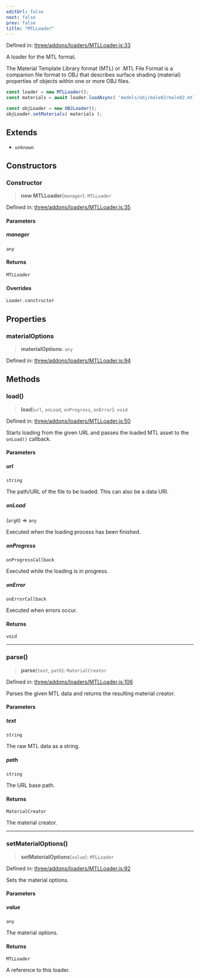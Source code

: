 ```yaml
---
editUrl: false
next: false
prev: false
title: "MTLLoader"
---
```


Defined in: [three/addons/loaders/MTLLoader.js:33](https://github.com/DefinitelyMaybe/three-i18n/blob/fa57b79433d1c349ffb23a78727299c8d4190136/three/addons/loaders/MTLLoader.js#L33)

A loader for the MTL format.

The Material Template Library format (MTL) or .MTL File Format is a companion file format
to OBJ that describes surface shading (material) properties of objects within one or more
OBJ files.

```js
const loader = new MTLLoader();
const materials = await loader.loadAsync( 'models/obj/male02/male02.mtl' );

const objLoader = new OBJLoader();
objLoader.setMaterials( materials );
```

## Extends

- `unknown`

## Constructors

### Constructor

> **new MTLLoader**(`manager`): `MTLLoader`

Defined in: [three/addons/loaders/MTLLoader.js:35](https://github.com/DefinitelyMaybe/three-i18n/blob/fa57b79433d1c349ffb23a78727299c8d4190136/three/addons/loaders/MTLLoader.js#L35)

#### Parameters

##### manager

`any`

#### Returns

`MTLLoader`

#### Overrides

`Loader.constructor`

## Properties

### materialOptions

> **materialOptions**: `any`

Defined in: [three/addons/loaders/MTLLoader.js:94](https://github.com/DefinitelyMaybe/three-i18n/blob/fa57b79433d1c349ffb23a78727299c8d4190136/three/addons/loaders/MTLLoader.js#L94)

## Methods

### load()

> **load**(`url`, `onLoad`, `onProgress`, `onError`): `void`

Defined in: [three/addons/loaders/MTLLoader.js:50](https://github.com/DefinitelyMaybe/three-i18n/blob/fa57b79433d1c349ffb23a78727299c8d4190136/three/addons/loaders/MTLLoader.js#L50)

Starts loading from the given URL and passes the loaded MTL asset
to the `onLoad()` callback.

#### Parameters

##### url

`string`

The path/URL of the file to be loaded. This can also be a data URI.

##### onLoad

(`arg0`) => `any`

Executed when the loading process has been finished.

##### onProgress

`onProgressCallback`

Executed while the loading is in progress.

##### onError

`onErrorCallback`

Executed when errors occur.

#### Returns

`void`

***

### parse()

> **parse**(`text`, `path`): `MaterialCreator`

Defined in: [three/addons/loaders/MTLLoader.js:106](https://github.com/DefinitelyMaybe/three-i18n/blob/fa57b79433d1c349ffb23a78727299c8d4190136/three/addons/loaders/MTLLoader.js#L106)

Parses the given MTL data and returns the resulting material creator.

#### Parameters

##### text

`string`

The raw MTL data as a string.

##### path

`string`

The URL base path.

#### Returns

`MaterialCreator`

The material creator.

***

### setMaterialOptions()

> **setMaterialOptions**(`value`): `MTLLoader`

Defined in: [three/addons/loaders/MTLLoader.js:92](https://github.com/DefinitelyMaybe/three-i18n/blob/fa57b79433d1c349ffb23a78727299c8d4190136/three/addons/loaders/MTLLoader.js#L92)

Sets the material options.

#### Parameters

##### value

`any`

The material options.

#### Returns

`MTLLoader`

A reference to this loader.

